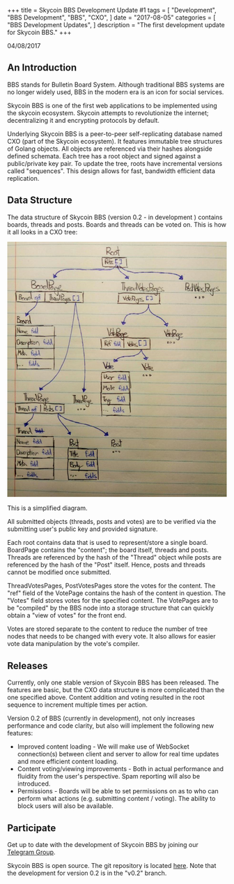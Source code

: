 +++
title = Skycoin BBS Development Update #1
tags = [
    "Development",
    "BBS Development",
    "BBS",
    "CXO",
]
date = "2017-08-05"
categories = [
    "BBS Development Updates",
]
description = "The first development update for Skycoin BBS."
+++

04/08/2017

## An Introduction

BBS stands for Bulletin Board System. Although traditional BBS systems are no longer widely used, BBS in the modern era is an icon for social services. 

Skycoin BBS is one of the first web applications to be implemented using the skycoin ecosystem. Skycoin attempts to revolutionize the internet; decentralizing it and encrypting protocols by default. 

Underlying Skycoin BBS is a peer-to-peer self-replicating database named CXO (part of the Skycoin ecosystem). It features immutable tree structures of Golang objects. All objects are referenced via their hashes alongside defined schemata. Each tree has a root object and signed against a public/private key pair. To update the tree, roots have incremental versions called "sequences". This design allows for fast, bandwidth efficient data replication.

## Data Structure

The data structure of Skycoin BBS (version 0.2 - in development ) contains boards, threads and posts. Boards and threads can be voted on. This is how it all looks in a CXO tree:

![](https://raw.githubusercontent.com/skycoin/bbs/v0.2/doc/cxo_data_structure.jpg)

This is a simplified diagram.

All submitted objects (threads, posts and votes) are to be verified via the submitting user's public key and provided signature.

Each root contains data that is used to represent/store a single board. BoardPage contains the "content"; the board itself, threads and posts. Threads are referenced by the hash of the "Thread" object while posts are referenced by the hash of the "Post" itself. Hence, posts and threads cannot be modified once submitted.

ThreadVotesPages, PostVotesPages store the votes for the content. The "ref" field of the VotePage contains the hash of the content in question. The "Votes" field stores votes for the specified content. The VotePages are to be "compiled" by the BBS node into a storage structure that can quickly obtain a "view of votes" for the front end.

Votes are stored separate to the content to reduce the number of tree nodes that needs to be changed with every vote. It also allows for easier vote data manipulation by the vote's compiler.

## Releases

Currently, only one stable version of Skycoin BBS has been released. The features are basic, but the CXO data structure is more complicated than the one specified above. Content addition and voting resulted in the root sequence to increment multiple times per action.

Version 0.2 of BBS (currently in development), not only increases performance and code clarity, but also will implement the following new features:

* Improved content loading - We will make use of WebSocket connection(s) between client and server to allow for real time updates and more efficient content loading.
* Content voting/viewing improvements - Both in actual performance and fluidity from the user's perspective. Spam reporting will also be introduced.
* Permissions - Boards will be able to set permissions on as to who can perform what actions (e.g. submitting content / voting). The ability to block users will also be available.

## Participate

Get up to date with the development of Skycoin BBS by joining our [Telegram Group](https://t.me/skycoinbbs).

Skycoin BBS is open source. The git repository is located [here](https://github.com/skycoin/bbs). Note that the development for version 0.2 is in the "v0.2" branch.
